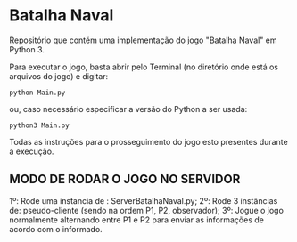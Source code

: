 # Batalha Naval
Repositório que contém uma implementação do jogo "Batalha Naval" em Python 3.

Para executar o jogo, basta abrir pelo Terminal (no diretório onde está os arquivos do jogo) e digitar:

    python Main.py

ou, caso necessário especificar a versão do Python a ser usada:

    python3 Main.py
    
Todas as instruções para o prosseguimento do jogo esto presentes durante a execução.

## MODO DE RODAR O JOGO NO SERVIDOR

1º: Rode uma instancia de : ServerBatalhaNaval.py;
2º: Rode 3 instâncias de: pseudo-cliente (sendo na ordem P1, P2, observador);
3º: Jogue o jogo normalmente alternando entre P1 e P2 para enviar as informações de acordo com o informado.
